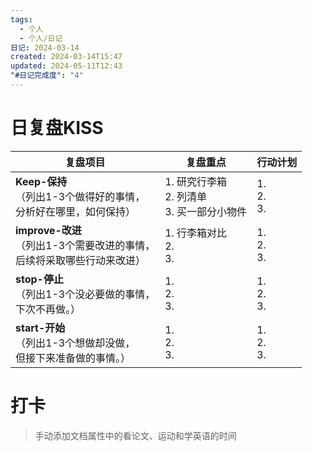 ```yaml
---
tags:
  - 个人
  - 个人/日记
日记: 2024-03-14
created: 2024-03-14T15:47
updated: 2024-05-11T12:43
"#日记完成度": "4"
---
```



# 日复盘KISS
| **复盘项目**                                             | **复盘重点**                          | **行动计划**          |
| ---------------------------------------------------- | --------------------------------- | ----------------- |
| **Keep-保持**<br>（列出1-3个做得好的事情，<br>   分析好在哪里，如何保持）     | 1.  研究行李箱<br>2. 列清单<br>3. 买一部分小物件 | 1.  <br>2. <br>3. |
| **improve-改进**<br>（列出1-3个需要改进的事情，<br>  后续将采取哪些行动来改进） | 1.  行李箱对比<br>2. <br>3.            | 1.  <br>2. <br>3. |
| **stop-停止**<br>（列出1-3个没必要做的事情，<br>下次不再做。）            | 1.  <br>2. <br>3.                 | 1.  <br>2. <br>3. |
| **start-开始**<br>（列出1-3个想做却没做，<br>但接下来准备做的事情。）        | 1.  <br>2. <br>3.                 | 1.  <br>2. <br>3. |


# 打卡
> 手动添加文档属性中的看论文、运动和学英语的时间


